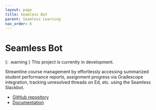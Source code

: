 ```yaml
---
layout: page
title: Seamless Bot
parent: Seamless Learning
nav_order: 6
---
```


# Seamless Bot

{: .warning }
This project is currently in development.

Streamline course management by effortlessly accessing summarized student performance reports, assignment progress via Gradescope integration, tracking unresolved threads on Ed, etc. using the Seamless Slackbot.

- [GitHub repository](https://github.com/berkeley-cdss/seamless_bot)
- [Documentation](https://github.com/berkeley-cdss/seamless_bot/wiki)
